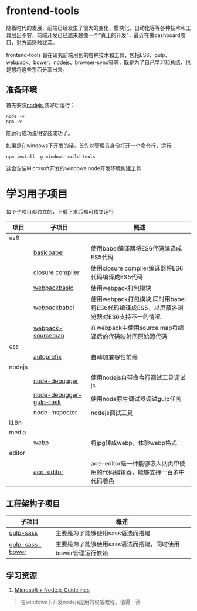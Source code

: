 # frontend-tools

随着时代的发展，前端已经发生了很大的变化，模块化、自动化等等各种技术和工具层出不穷，前端开发已经越来越像一个“真正的开发”，最近在做dashboard项目，对方面感触犹深。

frontend-tools 旨在研究前端用到的各种技术和工具，包括ES6、gulp、webpack、bower、nodejs、browser-sync等等，既是为了自己学习和总结，也是想将这些东西分享出来。

## 准备环境
首先安装[nodejs](https://nodejs.org/zh-cn/download/current/),装好后运行：
```text
node -v
npm -v
```
能运行成功说明安装成功了。

如果是在windows下开发的话，首先以管理员身份打开一个命令行，运行：
```text
npm install -g windows-build-tools
```
这会安装Microsoft开发的windows node开发环境构建工具

# 学习用子项目
每个子项目都独立的，下载下来后都可独立运行

|项目|子项目|概述|
|---|---|---|
|es6|||
||[basicbabel](es6/basic-babel)|使用babel编译器将ES6代码编译成ES5代码|
||[closure compiler](es6/closure-compiler)|使用closure compiler编译器将ES6代码编译成ES5代码|
||[webpackbasic](es6/webpack-basic)|使用webpack打包模块|
||[webpackbabel](es6/webpack-babel)|使用webpack打包模块,同时用babel将ES6代码编译成ES5，以屏蔽各浏览器对ES6支持不一的情况|
||[webpack-sourcemap](es6/source-map/webpack)|在webpack中使用source map将编译后的代码映射回原始源代码|
|css|||
||[autoprefix](css/autoprefix-basic)|自动加兼容性前缀|
|nodejs|||
||[node-debugger](nodejs/node-debugger)|使用nodejs自带命令行调试工具调试js|
||[node-debugger-gulp-task](node-debugger-gulp-task)|使用node原生调试器调试gulp任务|
||node-inspector|nodejs调试工具|
|i18n|||
|media|||
||[webp](media/webp)|将jpg转成webp，体验webp格式|
|editor|||
||[ace-editor](editor/ace-editor)|ace-editor是一种能够嵌入网页中使用的代码编辑器，能够支持一百多中代码着色|

## 工程架构子项目
|子项目|概述|
|---|---|
|[gulp-sass](project-structure/gulp-sass)|主要是为了能够使用sass语法而搭建|
|[gulp-sass-bower](project-structure/gulp-sass-bower)|主要是为了能够使用sass语法而搭建，同时使用bower管理运行依赖|



## 学习资源
1. [Microsoft + Node.js Guidelines](https://github.com/Microsoft/nodejs-guidelines)

> 在windows下开发nodejs应用的权威教程，值得一读
